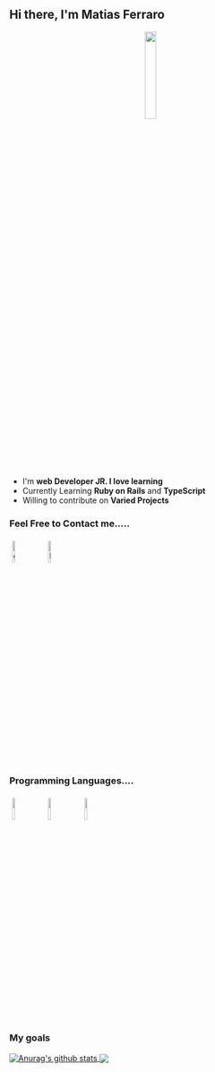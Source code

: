 ## Hi there, I'm Matias Ferraro 

<p align="center">
<img width="20%" src="https://img.icons8.com/ios-filled/96/000000/programming.png"/>
</p>


- I'm  **web Developer JR. I love learning**
- Currently Learning **Ruby on Rails** and **TypeScript** 
- Willing to contribute on  **Varied Projects**


### Feel Free to Contact me.....

<p>
	<a href="https://github.com/matataferra"><img alt="github" width="10%" style="padding:5px" src="https://img.icons8.com/clouds/100/000000/github.png"/></a>
	<a href="https://www.linkedin.com/in/matiasgf/"><img alt="linkedin" width="10%" style="padding:5px" src="https://img.icons8.com/clouds/100/000000/linkedin.png"/></a>
</p>

### Programming Languages....

<p>
	<img width="10%" style="padding:5px" src="https://img.icons8.com/bubbles/200/000000/react.png"/>
	<img width="10%" style="padding:5px" src="https://img.icons8.com/color/144/000000/nodejs.png"/>
	<img width="10%" style="padding:5px" src="https://img.icons8.com/color/144/000000/javascript.png"/>
</p>

### My goals
<a href="https://github.com/anuraghazra/github-readme-stats">
  <img align="center" src="https://github-readme-stats.vercel.app/api?username=matataferra&show_icons=true&include_all_commits=true&theme=gotham" alt="Anurag's github stats" />
</a>

<a href="https://github.com/anuraghazra/github-readme-stats">
  <img align="center" src="https://github-readme-stats.vercel.app/api/top-langs/?username=matataferra&layout=compact&theme=material-palenight" />
</a>

<!--
**MatataFerra/MatataFerra** is a ✨ _special_ ✨ repository because its `README.md` (this file) appears on your GitHub profile.

Here are some ideas to get you started:

- 🔭 I’m currently working on ...
- 🌱 I’m currently learning ...
- 👯 I’m looking to collaborate on ...
- 🤔 I’m looking for help with ...
- 💬 Ask me about ...
- 📫 How to reach me: ...
- 😄 Pronouns: ...
- ⚡ Fun fact: ...
-->
